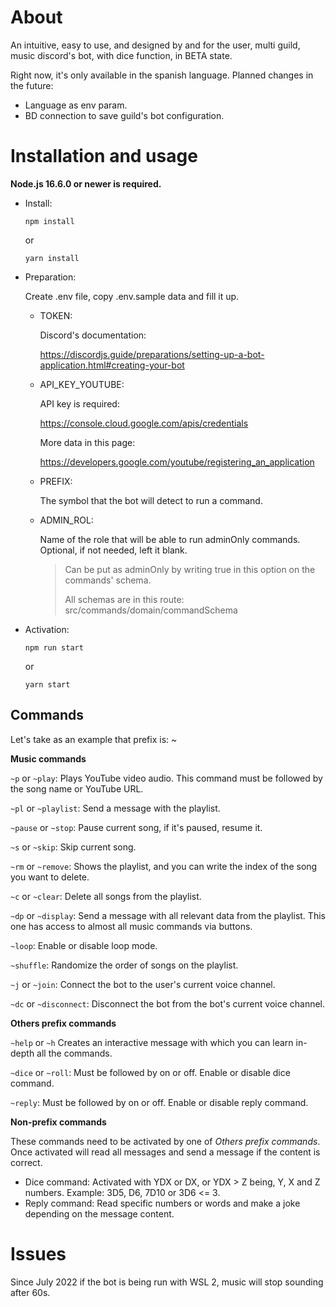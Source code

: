# About

An intuitive, easy to use, and designed by and for the user, multi guild, music discord's bot, with dice function, in BETA state.

Right now, it's only available in the spanish language.
Planned changes in the future:

-   Language as env param.
-   BD connection to save guild's bot configuration.

# Installation and usage

**Node.js 16.6.0 or newer is required.**

- Install:

    ```
    npm install
    ```
    or
    ```
    yarn install
    ```

- Preparation:

    Create .env file, copy .env.sample data and fill it up.

  - TOKEN:
  
    Discord's documentation:
  
    https://discordjs.guide/preparations/setting-up-a-bot-application.html#creating-your-bot
  
  - API_KEY_YOUTUBE:
    
    API key is required: 
  
    https://console.cloud.google.com/apis/credentials
  
    More data in this page: 
  
    https://developers.google.com/youtube/registering_an_application

  - PREFIX:

    The symbol that the bot will detect to run a command.

  - ADMIN_ROL:

    Name of the role that will be able to run adminOnly commands.
    Optional, if not needed, left it blank.
  
    > Can be put as adminOnly by writing true in this option on the commands' schema. 
    > 
    > All schemas are in this route: 
     src/commands/domain/commandSchema
  

- Activation:
    ```
    npm run start
    ```
    or
    ```
    yarn start
    ```

## Commands

Let's take as an example that prefix is: ~

**Music commands**

`~p` or `~play`: Plays YouTube video audio. This command must be followed by the song name or YouTube URL.

`~pl` or `~playlist`: Send a message with the playlist.

`~pause` or `~stop`: Pause current song, if it's paused, resume it.

`~s` or `~skip`: Skip current song.

`~rm` or `~remove`: Shows the playlist, and you can write the index of the song you want to delete.

`~c` or `~clear`: Delete all songs from the playlist.

`~dp` or `~display`: Send a message with all relevant data from the playlist. This one has access to almost all music commands via buttons.

`~loop`: Enable or disable loop mode.

`~shuffle`: Randomize the order of songs on the playlist.

`~j` or `~join`: Connect the bot to the user's current voice channel.

`~dc` or `~disconnect`: Disconnect the bot from the bot's current voice channel.

**Others prefix commands**

`~help` or `~h` Creates an interactive message with which you can learn in-depth all the commands.

`~dice` or `~roll`: Must be followed by on or off. Enable or disable dice command.

`~reply`: Must be followed by on or off. Enable or disable reply command.

**Non-prefix commands**

These commands need to be activated by one of _Others prefix commands_. Once activated will read all messages and send a message if the content is correct.

- Dice command: Activated with YDX or DX, or YDX > Z being, Y, X and Z numbers. Example: 3D5, D6, 7D10 or 3D6 <= 3.
- Reply command: Read specific numbers or words and make a joke depending on the message content.

# Issues
Since July 2022 if the bot is being run with WSL 2, music will stop sounding after 60s.

